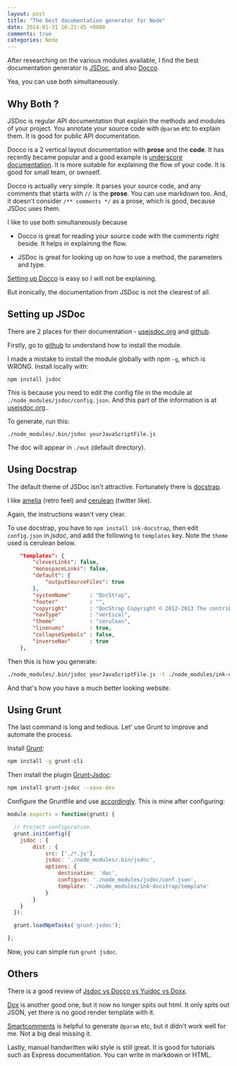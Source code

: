 ```yaml
---
layout: post
title: "The best documentation generator for Node"
date: 2014-01-31 16:21:45 +0800
comments: true
categories: Node
---
```


After researching on the various modules available, I find the best documentation generator is [JSDoc](http://usejsdoc.org), and also [Docco](http://jashkenas.github.io/docco/).

Yea, you can use both simultaneously.

<!-- more -->

## Why Both ?

JSDoc is regular API documentation that explain the methods and modules of your project. You annotate your source code with `@param` etc to explain them. It is good for public API documentation.

Docco is a 2 vertical layout documentation with **prose** and the **code**. It has recently became popular and a good example is [underscore documentation](http://underscorejs.org/docs/underscore.html). It is more suitable for explaining the flow of your code. It is good for small team, or ownself.

Docco is actually very simple. It parses your source code, and any comments that starts with `//` is the **prose**. You can use markdown too. And, it doesn't consider `/** comments */` as a prose, which is good, because JSDoc uses them.

I like to use both simultaneously because

- Docco is great for reading your source code with the comments right beside. It helps in explaining the flow.

- JSDoc is great for looking up on how to use a method, the parameters and type.

[Setting up Docco](http://jashkenas.github.io/docco/) is easy so I will not be explaining.

But ironically, the documentation from JSDoc is not the clearest of all.

## Setting up JSDoc

There are 2 places for their documentation - [usejsdoc.org](http://usejsdoc.org) and [github](https://github.com/jsdoc3/jsdoc).

Firstly, go to [github](https://github.com/jsdoc3/jsdoc) to understand how to install the module.

I made a mistake to install the module globally with npm `-g`, which is WRONG. Install locally with:

```
npm install jsdoc
```

This is because you need to edit the config file in the module at `./node_modules/jsdoc/config.json`. And this part of the information is at [usejsdoc.org](http://usejsdoc.org/about-configuring-jsdoc.html)..

To generate, run this:

```
./node_modules/.bin/jsdoc yourJavaScriptFile.js
```

The doc will appear in `./out` (default directory).


## Using Docstrap

The default theme of JSDoc isn't attractive. Fortunately there is [docstrap](https://github.com/terryweiss/docstrap).

I like [amelia](http://terryweiss.github.io/docstrap/themes/amelia/) (retro feel) and [cerulean](http://terryweiss.github.io/docstrap/themes/cerulean/) (twitter like).

Again, the instructions wasn't very clear.

To use docstrap, you have to `npm install ink-docstrap`, then edit `config.json` in *jsdoc*, and add the following to `templates` key.  Note the `theme` used is cerulean below.

```json
    "templates": {
        "cleverLinks": false,
        "monospaceLinks": false,
        "default": {
            "outputSourceFiles": true
        },
        "systemName"      : "DocStrap",
        "footer"          : "",
        "copyright"       : "DocStrap Copyright © 2012-2013 The contributors to the JSDoc3 and DocStrap projects.",
        "navType"         : "vertical",
        "theme"           : "cerulean",
        "linenums"        : true,
        "collapseSymbols" : false,
        "inverseNav"      : true
    },
```

Then this is how you generate:

```bash
./node_modules/.bin/jsdoc yourJavaScriptFile.js -t ./node_modules/ink-docstrap/template -c ./node_modules/jsdoc/conf.json
```

And that's how you have a much better looking website.


## Using Grunt

The last command is long and tedious. Let' use Grunt to improve and automate the process.

Install [Grunt](http://gruntjs.com/):

```bash
npm install -g grunt-cli
```

Then install the plugin [Grunt-Jsdoc](https://npmjs.org/package/grunt-jsdoc):

```bash
npm install grunt-jsdoc --save-dev
```

Configure the Gruntfile and use [accordingly](https://npmjs.org/package/grunt-jsdoc). This is mine after configuring:

```js
module.exports = function(grunt) {

  // Project configuration.
  grunt.initConfig({
    jsdoc : {
        dist : {
            src: ['./*.js'],
            jsdoc: './node_modules/.bin/jsdoc',
            options: {
                destination: 'doc',
                configure: './node_modules/jsdoc/conf.json',
                template: './node_modules/ink-docstrap/template'
            }
        }
    }
  });

  grunt.loadNpmTasks('grunt-jsdoc');

};
```

Now, you can simple run `grunt jsdoc`.


## Others

There is a good review of [Jsdoc vs Docco vs Yuidoc vs Doxx](http://blog.fusioncharts.com/2013/12/jsdoc-vs-yuidoc-vs-doxx-vs-docco-choosing-a-javascript-documentation-generator/).

[Dox](https://github.com/visionmedia/dox) is another good one, but it now no longer spits out html. It only spits out JSON, yet there is no good render template with it.

[Smartcomments](http://smartcomments.github.io/) is helpful to generate `@param` etc, but it didn't work well for me. Not a big deal missing it.

Lastly, manual handwritten wiki style is still great. It is good for tutorials such as Express documentation. You can write in markdown or HTML.
